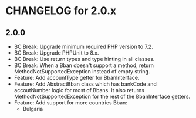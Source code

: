 CHANGELOG for 2.0.x
===================

2.0.0
------------------

 - BC Break: Upgrade minimum required PHP version to 7.2.
 - BC Break: Upgrade PHPUnit to 8.x.
 - BC Break: Use return types and type hinting in all classes.
 - BC Break: When a Bban doesn't support a method, return MethodNotSupportedException instead of empty string.
 - Feature: Add accountType getter for BbanInterface.
 - Feature: Add AbstractBban class which has bankCode and accoutNumber logic for most of Bbans. It also returns MethodNotSupportedException for the rest of the BbanInterface getters.
 - Feature: Add support for more countries Bban:
    - Bulgaria